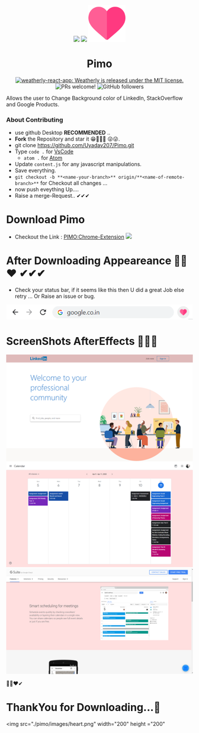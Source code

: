 <p align="center">
  <a>
    <img src="https://img.icons8.com/plasticine/100/000000/chrome.png"/> <img src="https://img.icons8.com/plasticine/100/000000/plus-math.png" /> <img src="./pimo/images/heart.png" width = "100px"/>
  </a>
</p>
<h1 align="center">
  Pimo
</h1>

<p align="center">
  <a href="https://github.com/Uyadav207/weatherly/blob/master/LICENSE">
    <img src="https://img.shields.io/badge/license-MIT-blue.svg" alt="weatherly-react-app: Weatherly is released under the MIT license." />
  </a>
  <a>
  <img src="https://img.shields.io/badge/PRs-welcome-brightgreen.svg" alt="PRs welcome!" />
  <img alt="GitHub followers" src="https://img.shields.io/github/followers/Uyadav207?label=Follow&style=social">
 </a>
</p>

Allows the user to Change Background color of LinkedIn, StackOverflow and Google Products.


### About Contributing

* use github Desktop **RECOMMENDED** ..
* **Fork** the Repository and star it 😁👏👏👏 😜😜.
* git clone https://github.com/Uyadav207/Pimo.git  
* Type `code .` for [VsCode](https://code.visualstudio.com/) 
  * `atom .` for [Atom](https://atom.io/)
* Update `content.js` for any javascript manipulations.
* Save everything.
* `git checkout -b **<name-your-branch>** origin/**<name-of-remote-branch>**` for Checkout all changes ... 
* now push eveything Up....
* Raise a merge-Request.. ✔✔✔


# Download Pimo 

* Checkout the Link : [PIMO:Chrome-Extension](https://chrome.google.com/webstore/detail/pimo/gcigjkpkbodoajlpcgjmplhodcjmdbfc?utm_source=gmail) 
![](https://github.com/Uyadav207/Pimo/tree/master/pimo/images/heart.png)

# After Downloading Appeareance 💖💖❤ ✔✔✔
* Check your status bar, if it seems like this then U did a great Job else retry ... Or Raise an issue or bug.
<img src="./pimo/images/StatusBarPimo.png">


# ScreenShots AfterEffects 👏👏👏
<img src="./pimo/images/Linkedin.png">
<img src="./pimo/images/calender.png">
<img src="./pimo/images/GoogleCalender.png">


💖💖❤✔
# ThankYou for Downloading...💖
<img src="./pimo/images/heart.png" width="200" height ="200"

